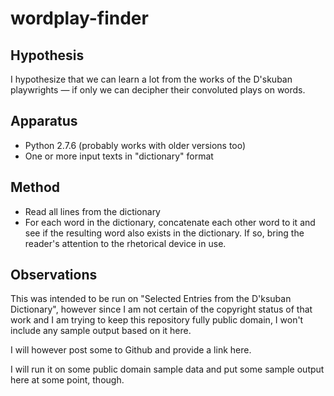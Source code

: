 wordplay-finder
===============

Hypothesis
----------

I hypothesize that we can learn a lot from the works of the D'skuban
playwrights — if only we can decipher their convoluted plays on words.

Apparatus
---------

*   Python 2.7.6 (probably works with older versions too)
*   One or more input texts in "dictionary" format

Method
------

*   Read all lines from the dictionary
*   For each word in the dictionary, concatenate each other word to it
    and see if the resulting word also exists in the dictionary.  If so,
    bring the reader's attention to the rhetorical device in use.

Observations
------------

This was intended to be run on "Selected Entries from the D'ksuban Dictionary",
however since I am not certain of the copyright status of that work and I am
trying to keep this repository fully public domain, I won't include any sample
output based on it here.

I will however post some to Github and provide a link here.

I will run it on some public domain sample data and put some sample output
here at some point, though.
